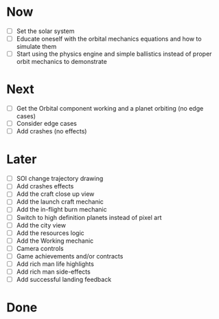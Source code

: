 # Now

- [ ] Set the solar system
- [ ] Educate oneself with the orbital mechanics equations and how to simulate them
- [ ] Start using the physics engine and simple ballistics instead of proper orbit mechanics to demonstrate

# Next

- [ ] Get the Orbital component working and a planet orbiting (no edge cases)
- [ ] Consider edge cases
- [ ] Add crashes (no effects)

# Later

- [ ] SOI change trajectory drawing
- [ ] Add crashes effects
- [ ] Add the craft close up view
- [ ] Add the launch craft mechanic
- [ ] Add the in-flight burn mechanic
- [ ] Switch to high definition planets instead of pixel art
- [ ] Add the city view
- [ ] Add the resources logic
- [ ] Add the Working mechanic
- [ ] Camera controls
- [ ] Game achievements and/or contracts
- [ ] Add rich man life highlights
- [ ] Add rich man side-effects
- [ ] Add successful landing feedback

# Done
